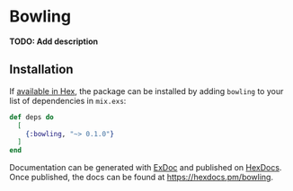 # Bowling

**TODO: Add description**

## Installation

If [available in Hex](https://hex.pm/docs/publish), the package can be installed
by adding `bowling` to your list of dependencies in `mix.exs`:

```elixir
def deps do
  [
    {:bowling, "~> 0.1.0"}
  ]
end
```

Documentation can be generated with [ExDoc](https://github.com/elixir-lang/ex_doc)
and published on [HexDocs](https://hexdocs.pm). Once published, the docs can
be found at <https://hexdocs.pm/bowling>.

